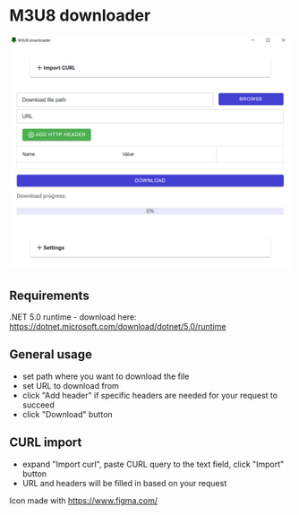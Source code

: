 # M3U8 downloader
![Screenshot](img/screen.png)

## Requirements
.NET 5.0 runtime - download here: https://dotnet.microsoft.com/download/dotnet/5.0/runtime

## General usage
- set path where you want to download the file
- set URL to download from
- click "Add header" if specific headers are needed for your request to succeed
- click "Download" button

## CURL import
- expand "Import curl", paste CURL query to the text field, click "Import" button
- URL and headers will be filled in based on your request

Icon made with https://www.figma.com/

